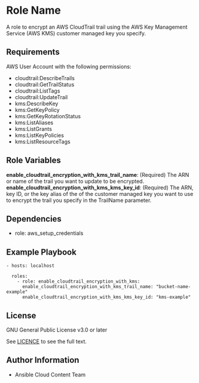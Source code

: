 Role Name
=========

A role to encrypt an AWS CloudTrail trail using the AWS Key Management Service (AWS KMS) customer managed key you specify.

Requirements
------------

AWS User Account with the following permissions:

* cloudtrail:DescribeTrails
* cloudtrail:GetTrailStatus
* cloudtrail:ListTags
* cloudtrail:UpdateTrail
* kms:DescribeKey
* kms:GetKeyPolicy
* kms:GetKeyRotationStatus
* kms:ListAliases
* kms:ListGrants
* kms:ListKeyPolicies
* kms:ListResourceTags

Role Variables
--------------

**enable_cloudtrail_encryption_with_kms_trail_name**: (Required) The ARN or name of the trail you want to update to be encrypted.
**enable_cloudtrail_encryption_with_kms_kms_key_id**: (Required) The ARN, key ID, or the key alias of the of the customer managed key you want to use to encrypt the trail you specify in the TrailName parameter.

Dependencies
------------

- role: aws_setup_credentials

Example Playbook
----------------

    - hosts: localhost

      roles:
        - role: enable_cloudtrail_encryption_with_kms:
          enable_cloudtrail_encryption_with_kms_trail_name: "bucket-name-example"
          enable_cloudtrail_encryption_with_kms_kms_key_id: "kms-example"

License
-------

GNU General Public License v3.0 or later

See [LICENCE](https://github.com/ansible-collections/cloud.azure_roles/blob/main/LICENSE) to see the full text.

Author Information
------------------

- Ansible Cloud Content Team
